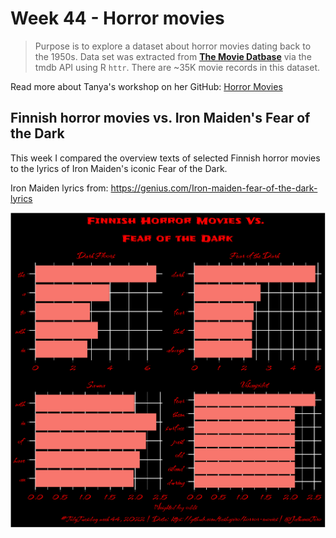 # Week 44 - Horror movies

> Purpose is to explore a dataset about horror movies dating back to the 1950s. Data set was extracted from **[The Movie Datbase](https://www.themoviedb.org)** via the tmdb API using R <code>httr</code>. There are ~35K movie records in this dataset.


Read more about Tanya's workshop on her GitHub: [Horror Movies](https://github.com/tashapiro/horror-movies)


## Finnish horror movies vs. Iron Maiden's Fear of the Dark

This week I compared the overview texts of selected Finnish horror movies to the lyrics of Iron Maiden's iconic Fear of the Dark.

Iron Maiden lyrics from: <https://genius.com/Iron-maiden-fear-of-the-dark-lyrics>


![](TidyTuesday-2022-Week44.png)

